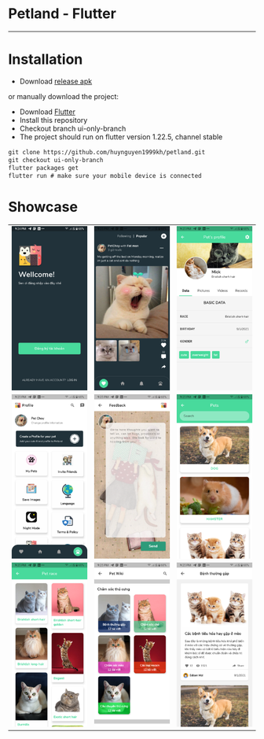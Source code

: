 # Petland - Flutter

---

# Installation

- Download [release apk](https://drive.google.com/drive/u/0/folders/1NTpdjdrbaAerhSdNzggW_sLLZ0GkhyCT)

or manually download the project:

- Download [Flutter](https://flutter.dev/)
- Install this repository
- Checkout branch ui-only-branch
- The project should run on flutter version 1.22.5, channel stable
```
git clone https://github.com/huynguyen1999kh/petland.git
git checkout ui-only-branch
flutter packages get
flutter run # make sure your mobile device is connected
```


# Showcase

||||
|:---:|:---:|:---:|
|![1]|![2]|![3]|
|![4]|![5]|![6]|
|![7]|![8]|![9]|

[1]: ./image_app/1.png
[2]: ./image_app/2.png
[3]: ./image_app/3.png
[4]: ./image_app/4.png
[5]: ./image_app/5.png
[6]: ./image_app/6.png
[7]: ./image_app/7.png
[8]: ./image_app/8.png
[9]: ./image_app/9.png
[10]: ./image_app/10.png
